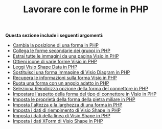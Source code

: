 ﻿---
title: Lavorare con le forme in PHP
type: docs
weight: 100
url: /it/java/working-with-shapes-in-php/
---
**Questa sezione include i seguenti argomenti:**

- [Cambia la posizione di una forma in PHP](/diagram/it/java/change-the-position-of-a-shape-in-php/)
- [Collega le forme secondarie dei gruppi in PHP](/diagram/it/java/connect-sub-shapes-of-the-groups-in-php/)
- [Estrai tutte le immagini da una pagina Visio in PHP](/diagram/it/java/extract-all-images-from-a-visio-page-in-php/)
- [Ottieni icone di varie forme Visio in PHP](/diagram/it/java/get-icons-of-various-visio-shapes-in-php/)
- [Leggi Visio Shape Data in PHP](/diagram/it/java/read-visio-shape-data-in-php/)
- [Sostituisci una forma immagine di Visio Diagram in PHP](/diagram/it/java/replace-a-picture-shape-of-the-visio-diagram-in-php/)
- [Recupera le informazioni sulla forma Visio in PHP](/diagram/it/java/retrieve-visio-shape-information-in-php/)
- [Ruota una forma con un angolo adatto in PHP](/diagram/it/java/rotate-a-shape-with-suitable-angle-in-php/)
- [Seleziona Reindirizza opzione della forma del connettore in PHP](/diagram/it/java/select-reroute-option-of-the-connector-shape-in-php/)
- [Impostare l'aspetto della forma del tipo di connettore in Visio in PHP](/diagram/it/java/set-appearance-of-the-connector-type-shape-in-visio-in-php/)
- [Imposta le proprietà della forma della pietra miliare in PHP](/diagram/it/java/set-milestone-shape-properties-in-php/)
- [Imposta l'altezza e la larghezza di una forma in PHP](/diagram/it/java/set-the-height-and-width-of-a-shape-in-php/)
- [Imposta i dati di riempimento di Visio Shape in PHP](https://docs.aspose.com/diagram/java/set-visio-shape-s-fill-data-in-php/)
- [Imposta i dati della linea di Visio Shape in PHP](https://docs.aspose.com/diagram/java/set-visio-shape-s-line-data-in-php/)
- [Imposta i dati XForm di Visio Shape in PHP](https://docs.aspose.com/diagram/java/set-visio-shape-s-xform-data-in-php/)
